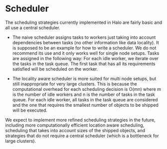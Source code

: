 # Scheduler

The scheduling strategies currently implemented in Halo are fairly basic and
all use a central scheduler.

* The naive scheduler assigns tasks to workers just taking into account
dependencies between tasks (no other information like data locality). It is
supposed to be an example for how to write a scheduler. We do not recommend
its use and it only works well for single node setups. Tasks are assigned in the
following way: For each idle worker, we iterate over the tasks in the task
queue. The first task that has all its requirements satisfied will be scheduled
on the worker.

* The locality aware scheduler is more suited for multi node setups, but still
inappropriate for very large clusters. This is because the computational
overhead for each scheduling decision is O(mn) where m is the number of idle
workers and n is the number of tasks in the task queue. For each idle worker,
all tasks in the task queue are considered and the one that requires the
smallest number of objects to be shipped will be executed.

We expect to implement more refined scheduling strategies in the future,
including more computationally efficient location aware scheduling,
scheduling that takes into account sizes of the shipped objects, and strategies
that do not require a central scheduler (which is a bottleneck for large
clusters).
